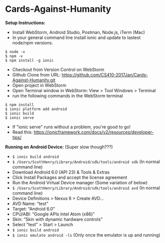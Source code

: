 # Cards-Against-Humanity

**Setup Instructions:**
* Install WebStorm, Android Studio, Postman, Node.js, iTerm (Mac)
* In your general command line install ionic and update to lastest node/npm versions.
```
$ node -v
$ npm -v
$ npm install -g ionic
```
* Checkout from Version Control on WebStorm
* Github Clone from URL: https://github.com/CS410-2017Jan/Cards-Against-Humanity.git
* Open project in WebStorm
* Open Terminal window in WebStorm: View > Tool Windows > Terminal
* run the following commands in the WebStorm terminal
```
$ npm install
$ ionic platform add android
$ ionic build
$ ionic serve
```
* If "ionic serve" runs without a problem, you're good to go!
* Read this: https://ionicframework.com/docs/v2/resources/developer-tips/

**Running on Android Device:** (Super slow though???)
* ```$ ionic build android```
* ```$ /Users/ScottHenry/Library/Android/sdk/tools/android sdk``` (In normal command line)
* Download Android 6.0 (API 23) & Tools & Extras
* Click Install Packages and accept the license agreement
* Run the Android Virtual Device manager (Some variation of below)
* ```$ /Users/ScottHenry/Library/Android/sdk/tools/android avd``` (In normal command line)
* Device Definitions > Nexus 6 > Create AVD…
* AVD Name: “test”
* Target: “Android 6.0”
* CPU/ABI: “Google APIs Intel Atom (x86)”
* Skin: “Skin with dynamic hardware controls”
* Select “test” > Start > Launch
* ```$ ionic build android ```
* ```$ ionic emulate android -ls``` (Only once the emulator is up and running)

